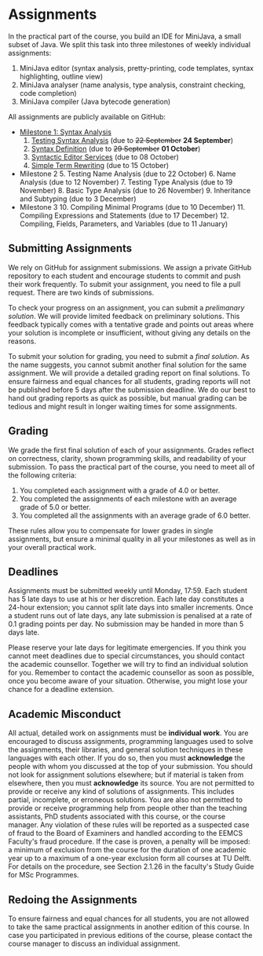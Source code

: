 # Assignments

In the practical part of the course, you build an IDE for MiniJava, a small subset of Java.
We split this task into three milestones of weekly individual assignments:


1. MiniJava editor (syntax analysis, pretty-printing, code templates, syntax highlighting, outline view)
2. MiniJava analyser (name analysis, type analysis, constraint checking, code completion)
3. MiniJava compiler (Java bytecode generation)

All assignments are publicly available on GitHub:

* [Milestone 1: Syntax Analysis](milestone1-editor)
  1. [Testing Syntax Analysis](milestone1-editor/day1.md) (due to ~~22 September~~ **24 September**)
  2. [Syntax Definition](milestone1-editor/day2.md) (due to ~~29 September~~ **01 October**)
  3. [Syntactic Editor Services](milestone1-editor/day3.md) (due to 08 October)
  4. [Simple Term Rewriting](milestone1-editor/day4.md) (due to 15 October)
* Milestone 2
  5. Testing Name Analysis (due to 22 October)
  6. Name Analysis (due to 12 November)
  7. Testing Type Analysis (due to 19 November)
  8. Basic Type Analysis (due to 26 November)
  9. Inheritance and Subtyping (due to 3 December)
* Milestone 3
  10. Compiling Minimal Programs (due to 10 December)
  11. Compiling Expressions and Statements (due to 17 December)
  12. Compiling, Fields, Parameters, and Variables (due to 11 January)

## Submitting Assignments

We rely on GitHub for assignment submissions.
We assign a private GitHub repository to each student and encourage students to commit and push their work frequently.
To submit your assignment, you need to file a pull request.
There are two kinds of submissions.

To check your progress on an assignment, you can submit a *prelimanary solution*.
We will provide limited feedback on preliminary solutions.
This feedback typically comes with a tentative grade and points out areas where your solution is incomplete or insufficient, without giving any details on the reasons.

To submit your solution for grading, you need to submit a *final solution*.
As the name suggests, you cannot submit another final solution for the same assignment.
We will provide a detailed grading report on final solutions.
To ensure fairness and equal chances for all students, grading reports will not be published before 5 days after the submission deadline.
We do our best to hand out grading reports as quick as possible, but manual grading can be tedious and might result in longer waiting times for some assignments.

## Grading

We grade the first final solution of each of your assignments.
Grades reflect on correctness, clarity, shown programming skills, and readability of your submission.
To pass the practical part of the course, you need to meet all of the following criteria:

1. You completed each assignment with a grade of 4.0 or better.
2. You completed the assignments of each milestone with an average grade of 5.0 or better.
3. You completed all the assignments with an average grade of 6.0 better.

These rules allow you to compensate for lower grades in single assignments, but ensure a minimal quality in all your milestones as well as in your overall practical work.

## Deadlines

Assignments must be submitted weekly until Monday, 17:59. 
Each student has 5 late days to use at his or her discretion. 
Each late day constitutes a 24-hour extension; you cannot split late days into smaller increments. 
Once a student runs out of late days, any late submission is penalised at a rate of 0.1 grading points per day. 
No submission may be handed in more than 5 days late.

Please reserve your late days for legitimate emergencies. 
If you think you cannot meet deadlines due to special circumstances, you should contact the academic counsellor.
Together we will try to find an individual solution for you. 
Remember to contact the academic counsellor as soon as possible, once you become aware of your situation.
Otherwise, you might lose your chance for a deadline extension.

## Academic Misconduct

All actual, detailed work on assignments must be **individual work**. 
You are encouraged to discuss assignments, programming languages used to solve the assignments, their libraries, and general solution techniques in these languages with each other. 
If you do so, then you must **acknowledge** the people with whom you discussed at the top of your submission. 
You should not look for assignment solutions elsewhere; but if material is taken from elsewhere, then you must **acknowledge** its source. 
You are not permitted to provide or receive any kind of solutions of assignments. 
This includes partial, incomplete, or erroneous solutions. 
You are also not permitted to provide or receive programming help from people other than the teaching assistants, PhD students associated with this course, or the course manager.
Any violation of these rules will be reported as a suspected case of fraud to the Board of Examiners and handled according to the EEMCS Faculty's fraud procedure. 
If the case is proven, a penalty will be imposed: a minimum of exclusion from the course for the duration of one academic year up to a maximum of a one-year exclusion form all courses at TU Delft. 
For details on the procedure, see Section 2.1.26 in the faculty's Study Guide for MSc Programmes.

## Redoing the Assignments

To ensure fairness and equal chances for all students, you are not allowed to take the same practical assignments in another edition of this course. 
In case you participated in previous editions of the course, please contact the course manager to discuss an individual assignment.
